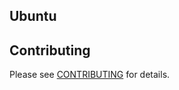 ## Ubuntu


## Contributing
Please see [CONTRIBUTING](https://github.com/bigambitions/technology-articles/blob/master/contributing.md) for details.



